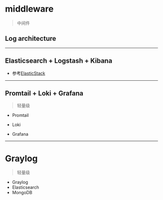 # middleware
> 中间件



## Log architecture


---
## Elasticsearch + Logstash + Kibana

- 参考[ElasticStack](../middleware/elastic/elasticstack.md)


---

## Promtail + Loki + Grafana
> 轻量级
- Promtail

- Loki
- Grafana

---

# Graylog
> 轻量级

- Graylog
- Elasticsearch
- MongoDB


